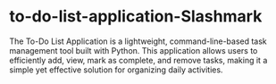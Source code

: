 # to-do-list-application-Slashmark
The To-Do List Application is a lightweight, command-line-based task management tool built with Python. This application allows users to efficiently add, view, mark as complete, and remove tasks, making it a simple yet effective solution for organizing daily activities.
